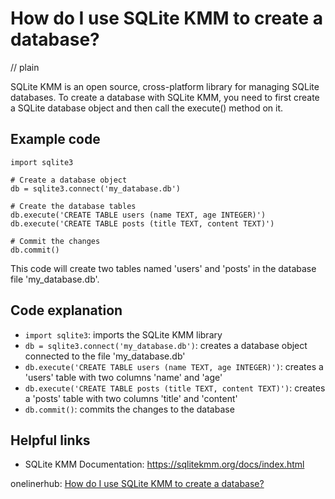 # How do I use SQLite KMM to create a database?
// plain

SQLite KMM is an open source, cross-platform library for managing SQLite databases. To create a database with SQLite KMM, you need to first create a SQLite database object and then call the execute() method on it.

## Example code

```
import sqlite3

# Create a database object
db = sqlite3.connect('my_database.db')

# Create the database tables
db.execute('CREATE TABLE users (name TEXT, age INTEGER)')
db.execute('CREATE TABLE posts (title TEXT, content TEXT)')

# Commit the changes
db.commit()
```

This code will create two tables named 'users' and 'posts' in the database file 'my_database.db'.

## Code explanation

- `import sqlite3`: imports the SQLite KMM library
- `db = sqlite3.connect('my_database.db')`: creates a database object connected to the file 'my_database.db'
- `db.execute('CREATE TABLE users (name TEXT, age INTEGER)')`: creates a 'users' table with two columns 'name' and 'age'
- `db.execute('CREATE TABLE posts (title TEXT, content TEXT)')`: creates a 'posts' table with two columns 'title' and 'content'
- `db.commit()`: commits the changes to the database

## Helpful links
- SQLite KMM Documentation: https://sqlitekmm.org/docs/index.html

onelinerhub: [How do I use SQLite KMM to create a database?](https://onelinerhub.com/sqlite/how-do-i-use-sqlite-kmm-to-create-a-database)